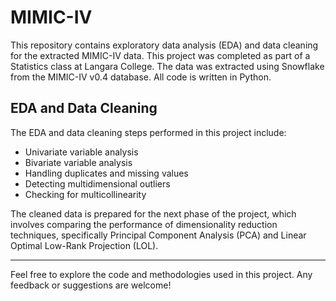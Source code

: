 # MIMIC-IV

This repository contains exploratory data analysis (EDA) and data cleaning for the extracted MIMIC-IV data. This project was completed as part of a Statistics class at Langara College. The data was extracted using Snowflake from the MIMIC-IV v0.4 database. All code is written in Python.

## EDA and Data Cleaning

The EDA and data cleaning steps performed in this project include:

- Univariate variable analysis
- Bivariate variable analysis
- Handling duplicates and missing values
- Detecting multidimensional outliers
- Checking for multicollinearity

The cleaned data is prepared for the next phase of the project, which involves comparing the performance of dimensionality reduction techniques, specifically Principal Component Analysis (PCA) and Linear Optimal Low-Rank Projection (LOL).

---

Feel free to explore the code and methodologies used in this project. Any feedback or suggestions are welcome!
